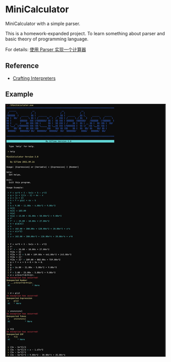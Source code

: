 # MiniCalculator

MiniCalculator with a simple parser.

This is a homework-expanded project. To learn something about parser and basic theory of programming language.

For details: [使用 Parser 实现一个计算器](https://blog.gztime.cc/posts/2021/a5656446/)

## Reference
- [Crafting Interpreters](https://craftinginterpreters.com/introduction.html)

## Example
![](https://github.com/GZTimeWalker/MiniCalculator/blob/master/img/img.png)
